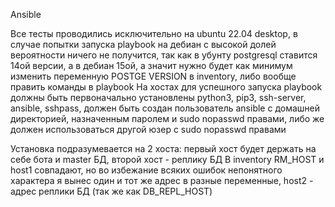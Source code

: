 Ansible

Все тесты проводились исключительно на ubuntu 22.04 desktop, в случае попытки запуска playbook на дебиан с высокой долей вероятности ничего не получится, так как в убунту postgresql ставится 14ой версии, а в дебиан 15ой, а значит нужно будет как минимум изменить переменную POSTGE VERSION в inventory, либо вообще править команды в playbook
На хостах для успешного запуска playbook должны быть первоначально установлены python3, pip3, ssh-server, ansible, sshpass, должен быть создан пользователь ansible с домашней директорией, назначенным паролем и sudo nopasswd правами, либо же должен использоваться другой юзер с sudo nopasswd правами

Установка подразумевается на 2 хоста: первый хост будет держать на себе бота и master БД, второй хост - реплику БД
В inventory RM_HOST и host1 совпадают, но во избежание всяких ошибок непонятного характера я вынес один и тот же адрес в разные переменные, host2 - адрес реплики БД (так же как DB_REPL_HOST)
